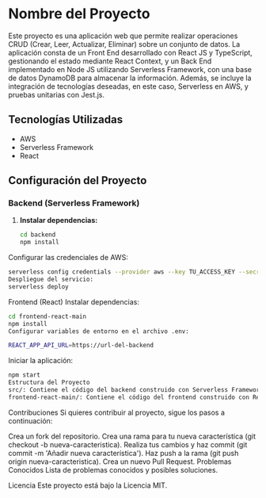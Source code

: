 # Nombre del Proyecto

Este proyecto es una aplicación web que permite realizar operaciones CRUD (Crear, Leer, Actualizar, Eliminar) sobre un conjunto de datos. La aplicación consta de un Front End desarrollado con React JS y TypeScript, gestionando el estado mediante React Context, y un Back End implementado en Node JS utilizando Serverless Framework, con una base de datos DynamoDB para almacenar la información. Además, se incluye la integración de tecnologías deseadas, en este caso, Serverless en AWS, y pruebas unitarias con Jest.js.

## Tecnologías Utilizadas

- AWS
- Serverless Framework
- React

## Configuración del Proyecto

### Backend (Serverless Framework)

1. **Instalar dependencias:**

   ```bash
   cd backend
   npm install

   ```
   
Configurar las credenciales de AWS:

 ```bash
serverless config credentials --provider aws --key TU_ACCESS_KEY --secret TU_SECRET_KEY
Despliegue del servicio:
serverless deploy
```
Frontend (React)
Instalar dependencias:
 ```bash
cd frontend-react-main
npm install
Configurar variables de entorno en el archivo .env:
```
 ```bash
REACT_APP_API_URL=https://url-del-backend
```
Iniciar la aplicación:
 ```bash
npm start
Estructura del Proyecto
src/: Contiene el código del backend construido con Serverless Framework.
frontend-react-main/: Contiene el código del frontend construido con React.
```
Contribuciones
Si quieres contribuir al proyecto, sigue los pasos a continuación:

Crea un fork del repositorio.
Crea una rama para tu nueva característica (git checkout -b nueva-caracteristica).
Realiza tus cambios y haz commit (git commit -m 'Añadir nueva característica').
Haz push a la rama (git push origin nueva-caracteristica).
Crea un nuevo Pull Request.
Problemas Conocidos
Lista de problemas conocidos y posibles soluciones.

Licencia
Este proyecto está bajo la Licencia MIT.
